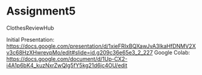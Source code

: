 # Assignment5
ClothesReviewHub

Initial Presentation: https://docs.google.com/presentation/d/1xieFRIxBQXawJvA3IkaHfDNMV2Xv3c68HzXHwrevpMo/edit#slide=id.g209c36e65e3_2_227
Google Colab: https://docs.google.com/document/d/1Up-CX2-i4A1p6bK4_kuzNxrZwQIg5fY5kg21d6jc4OU/edit
